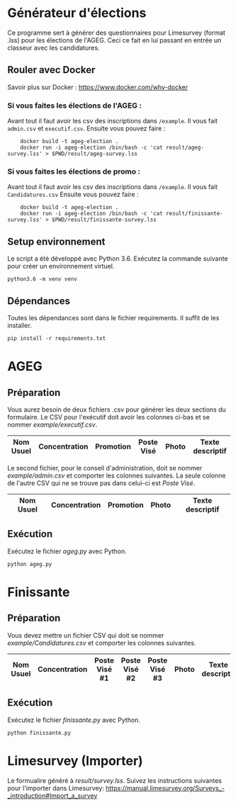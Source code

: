 # Générateur d'élections

Ce programme sert à générer des questionnaires pour Limesurvey (format .lss) pour les élections de l'AGEG. Ceci ce fait en lui passant en entrée un classeur avec les candidatures.

## Rouler avec Docker
Savoir plus sur Docker : https://www.docker.com/why-docker
### Si vous faites les élections de l'AGEG : 
Avant tout il faut avoir les csv des inscriptions dans `/example`. Il vous fait `admin.csv` et `executif.csv`. Ensuite vous pouvez faire : 

```
    docker build -t ageg-election .
    docker run -i ageg-election /bin/bash -c 'cat result/ageg-survey.lss' > $PWD/result/ageg-survey.lss
```

### Si vous faites les élections de promo : 
Avant tout il faut avoir les csv des inscriptions dans `/example`. Il vous fait `Candidatures.csv` Ensuite vous pouvez faire : 

```
    docker build -t ageg-election .
    docker run -i ageg-election /bin/bash -c 'cat result/finissante-survey.lss' > $PWD/result/finissante-survey.lss
```

## Setup environnement

Le script a été développé avec Python 3.6. Exécutez la commande suivante pour créer un environnement virtuel.

```python3.6 -m venv venv```

## Dépendances

Toutes les dépendances sont dans le fichier requirements. Il suffit de les installer.

```pip install -r requirements.txt```

# AGEG

## Préparation

Vous aurez besoin de deux fichiers .csv pour générer les deux sections du formulaire. Le CSV pour l'exécutif doit avoir les colonnes ci-bas et se nommer *example/executif.csv*.

Nom Usuel | Concentration | Promotion | Poste Visé | Photo | Texte descriptif
----------|---------------|-----------|------------|-------|-----------------

Le second fichier, pour le conseil d'administration, doit se nommer *example/admin.csv* et comporter les colonnes suivantes. La seule colonne de l'autre CSV qui ne se trouve pas dans celui-ci est *Poste Visé*.

Nom Usuel | Concentration | Promotion | Photo | Texte descriptif
----------|---------------|-----------|-------|-----------------

## Exécution

Exécutez le fichier *ageg.py* avec Python.

```python ageg.py```

# Finissante

## Préparation

Vous devez mettre un fichier CSV qui doit se nommer *example/Candidatures.csv* et comporter les colonnes suivantes.

Nom Usuel | Concentration | Poste Visé #1 | Poste Visé #2 | Poste Visé #3 | Photo | Texte descriptif
----------|---------------|---------------|---------------|---------------|-------|-----------------

## Exécution

Exécutez le fichier *finissante.py* avec Python.

```python finissante.py```

# Limesurvey (Importer)

Le formualire généré à *result/survey.lss*. Suivez les instructions suivantes pour l'importer dans Limesurvey: https://manual.limesurvey.org/Surveys_-_introduction#Import_a_survey
